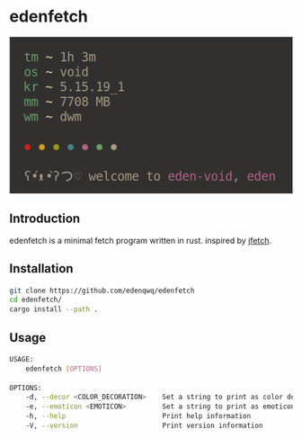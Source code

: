 # edenfetch

<p align="center">
  <img src="Screenshot.png" title="screenshot">
</p>

## Introduction

edenfetch is a minimal fetch program written in rust. inspired by [jfetch](https://github.com/jimmysit0/jfetch).

## Installation

```bash
git clone https://github.com/edenqwq/edenfetch
cd edenfetch/
cargo install --path .
```

## Usage
```bash
USAGE:
    edenfetch [OPTIONS]

OPTIONS:
    -d, --decor <COLOR_DECORATION>    Set a string to print as color decoration [default: ]
    -e, --emoticon <EMOTICON>         Set a string to print as emoticon [default: ʕ•́ᴥ•̀ʔっ♡]
    -h, --help                        Print help information
    -V, --version                     Print version information
```
